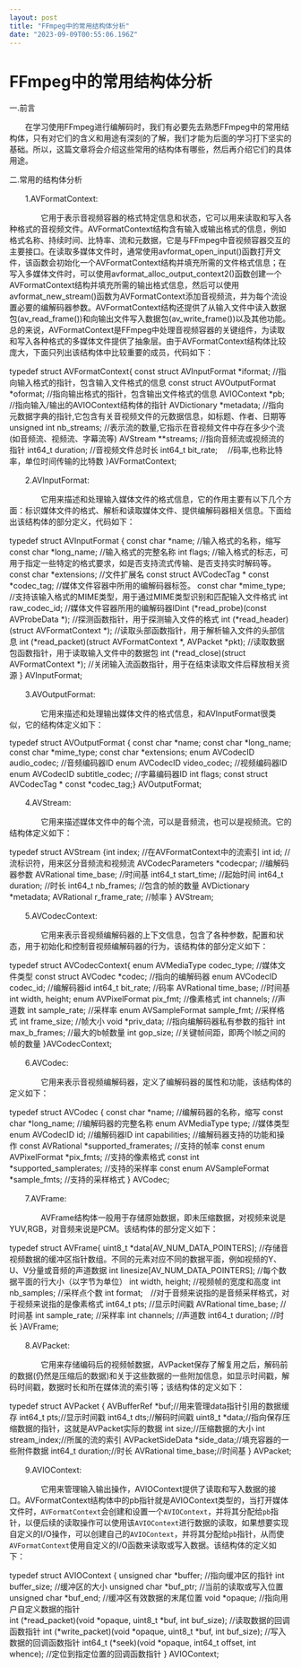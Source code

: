 ```yaml
---
layout: post
title: "FFmpeg中的常用结构体分析"
date: "2023-09-09T00:55:06.196Z"
---
```

FFmpeg中的常用结构体分析
===============

一.前言

　　在学习使用FFmpeg进行编解码时，我们有必要先去熟悉FFmpeg中的常用结构体，只有对它们的含义和用途有深刻的了解，我们才能为后面的学习打下坚实的基础。所以，这篇文章将会介绍这些常用的结构体有哪些，然后再介绍它们的具体用途。

二.常用的结构体分析

　　1.AVFormatContext:

　　　　它用于表示音视频容器的格式特定信息和状态，它可以用来读取和写入各种格式的音视频文件。AVFormatContext结构含有输入或输出格式的信息，例如格式名称、持续时间、比特率、流和元数据，它是与FFmpeg中音视频容器交互的主要接口。在读取多媒体文件时，通常使用avformat\_open\_input()函数打开文件，该函数会初始化一个AVFormatContext结构并填充所需的文件格式信息；在写入多媒体文件时，可以使用avformat\_alloc\_output\_context2()函数创建一个AVFormatContext结构并填充所需的输出格式信息，然后可以使用avformat\_new\_stream()函数为AVFormatContext添加音视频流，并为每个流设置必要的编解码器参数。AVFormatContext结构还提供了从输入文件中读入数据包(av\_read\_frame())和向输出文件写入数据包(av\_write\_frame())以及其他功能。总的来说，AVFormatContext是FFmpeg中处理音视频容器的关键组件，为读取和写入各种格式的多媒体文件提供了抽象层。由于AVFormatContext结构体比较庞大，下面只列出该结构体中比较重要的成员，代码如下：

typedef struct AVFormatContext{
   const struct AVInputFormat \*iformat; //指向输入格式的指针，包含输入文件格式的信息
   const struct AVOutputFormat \*oformat; //指向输出格式的指针，包含输出文件格式的信息
   AVIOContext \*pb; //指向输入/输出的AVIOContext结构体的指针
   AVDictionary \*metadata; //指向元数据字典的指针,它包含有关音视频文件的元数据信息，如标题、作者、日期等
   unsigned int nb\_streams; //表示流的数量,它指示在音视频文件中存在多少个流(如音频流、视频流、字幕流等)
   AVStream \*\*streams;  //指向音频流或视频流的指针
   int64\_t duration;   //音视频文件总时长
   int64\_t bit\_rate; 　//码率,也称比特率，单位时间传输的比特数
}AVFormatContext;

　　2.AVInputFormat:

　　　　它用来描述和处理输入媒体文件的格式信息，它的作用主要有以下几个方面：标识媒体文件的格式、解析和读取媒体文件、提供编解码器相关信息。下面给出该结构体的部分定义，代码如下：

typedef struct AVInputFormat {
    const char \*name; //输入格式的名称，缩写
    const char \*long\_name;  //输入格式的完整名称
    int flags; //输入格式的标志，可用于指定一些特定的格式要求，如是否支持流式传输、是否支持实时解码等。
    const char \*extensions; //文件扩展名
    const struct AVCodecTag \* const \*codec\_tag; //媒体文件容器中所用的编解码器标签。    const char \*mime\_type; //支持该输入格式的MIME类型，用于通过MIME类型识别和匹配输入文件格式
    int raw\_codec\_id; //媒体文件容器所用的编解码器IDint (\*read\_probe)(const AVProbeData \*); //探测函数指针，用于探测输入文件的格式
    int (\*read\_header)(struct AVFormatContext \*);  //读取头部函数指针，用于解析输入文件的头部信息
    int (\*read\_packet)(struct AVFormatContext \*, AVPacket \*pkt); //读取数据包函数指针，用于读取输入文件中的数据包
    int (\*read\_close)(struct AVFormatContext \*); //关闭输入流函数指针，用于在结束读取文件后释放相关资源
} AVInputFormat;

　　3.AVOutputFormat:

　　　　它用来描述和处理输出媒体文件的格式信息，和AVInputFormat很类似，它的结构体定义如下：

typedef struct AVOutputFormat {
    const char \*name;
    const char \*long\_name;
    const char \*mime\_type;
    const char \*extensions; 
    enum AVCodecID audio\_codec; //音频编码器ID
    enum AVCodecID video\_codec;    //视频编码器ID
    enum AVCodecID subtitle\_codec;  //字幕编码器ID
    int flags;
    const struct AVCodecTag \* const \*codec\_tag;} AVOutputFormat;

　　4.AVStream:

　　　　它用来描述媒体文件中的每个流，可以是音频流，也可以是视频流。它的结构体定义如下：

typedef struct AVStream {int index; //在AVFormatContext中的流索引
    int id; //流标识符，用来区分音频流和视频流
    AVCodecParameters \*codecpar; //编解码器参数
    AVRational time\_base;  //时间基
    int64\_t start\_time; //起始时间
    int64\_t duration;   //时长
    int64\_t nb\_frames; //包含的帧的数量         AVDictionary \*metadata;
    AVRational r\_frame\_rate;  //帧率
} AVStream;

　　5.AVCodecContext:

　　　　它用来表示音视频编解码器的上下文信息，包含了各种参数，配置和状态，用于初始化和控制音视频编解码器的行为，该结构体的部分定义如下：

typedef struct AVCodecContext{
    enum AVMediaType codec\_type; //媒体文件类型
    const struct AVCodec  \*codec;  //指向的编解码器
    enum AVCodecID     codec\_id;  //编解码器id
    int64\_t bit\_rate; //码率
    AVRational time\_base; //时间基
    int width, height;
    enum AVPixelFormat pix\_fmt; //像素格式
    int channels; //声道数
    int sample\_rate; //采样率
    enum AVSampleFormat sample\_fmt; //采样格式
    int frame\_size; //帧大小
    void \*priv\_data; //指向编解码器私有参数的指针
    int max\_b\_frames; //最大的b帧数量
    int gop\_size; //关键帧间距，即两个I帧之间的帧的数量
}AVCodecContext;

　　6.AVCodec:

　　　　它用来表示音视频编解码器，定义了编解码器的属性和功能，该结构体的定义如下：

typedef struct AVCodec {
    const char \*name; //编解码器的名称，缩写
    const char \*long\_name;  //编解码器的完整名称
    enum AVMediaType type; //媒体类型
    enum AVCodecID id;  //编解码器ID
    int capabilities;  //编解码器支持的功能和操作
    const AVRational \*supported\_framerates; //支持的帧率
    const enum AVPixelFormat \*pix\_fmts;    //支持的像素格式
    const int \*supported\_samplerates;     //支持的采样率 
    const enum AVSampleFormat \*sample\_fmts; //支持的采样格式
} AVCodec;

　　7.AVFrame:

　　　　AVFrame结构体一般用于存储原始数据，即未压缩数据，对视频来说是YUV,RGB，对音频来说是PCM。该结构体的部分定义如下：

typedef struct AVFrame{
    uint8\_t \*data\[AV\_NUM\_DATA\_POINTERS\];  //存储音视频数据的缓冲区指针数组。不同的元素对应不同的数据平面，例如视频的Y、U、V分量或音频的声道数据
    int linesize\[AV\_NUM\_DATA\_POINTERS\]; //每个数据平面的行大小（以字节为单位）
    int width, height;  //视频帧的宽度和高度
    int nb\_samples;  //采样点个数
    int format;　//对于音频来说指的是音频采样格式，对于视频来说指的是像素格式
    int64\_t pts;  //显示时间戳
    AVRational time\_base; //时间基
    int sample\_rate; //采样率
    int channels;  //声道数
    int64\_t duration; //时长
}AVFrame;

　　8.AVPacket:

　　　　它用来存储编码后的视频帧数据，AVPacket保存了解复用之后，解码前的数据(仍然是压缩后的数据)和关于这些数据的一些附加信息，如显示时间戳，解码时间戳，数据时长和所在媒体流的索引等；该结构体的定义如下：

typedef struct AVPacket {
    AVBufferRef \*buf;//用来管理data指针引用的数据缓存
    int64\_t pts;//显示时间戳
    int64\_t dts;//解码时间戳
    uint8\_t \*data;//指向保存压缩数据的指针，这就是AVPacket实际的数据
    int   size;//压缩数据的大小
    int   stream\_index;//所属的流的索引
    AVPacketSideData \*side\_data;//填充容器的一些附件数据
    int64\_t duration;//时长
    AVRational time\_base;//时间基
} AVPacket;

　　9.AVIOContext:

　　　　它用来管理输入输出操作，AVIOContext提供了读取和写入数据的接口。AVFormatContext结构体中的pb指针就是AVIOContext类型的，当打开媒体文件时，`AVFormatContext`会创建和设置一个`AVIOContext`，并将其分配给`pb`指针，以便后续的读取操作可以使用该`AVIOContext`进行数据的读取，如果想要实现自定义的I/O操作，可以创建自己的`AVIOContext`，并将其分配给`pb`指针，从而使`AVFormatContext`使用自定义的I/O函数来读取或写入数据。该结构体的定义如下：

typedef struct AVIOContext {
    unsigned char \*buffer;  //指向缓冲区的指针
    int buffer\_size;       //缓冲区的大小
    unsigned char \*buf\_ptr; //当前的读取或写入位置
    unsigned char \*buf\_end; //缓冲区有效数据的末尾位置
    void \*opaque; //指向用户自定义数据的指针        
    int (\*read\_packet)(void \*opaque, uint8\_t \*buf, int buf\_size); //读取数据的回调函数指针
    int (\*write\_packet)(void \*opaque, uint8\_t \*buf, int buf\_size); //写入数据的回调函数指针
    int64\_t (\*seek)(void \*opaque, int64\_t offset, int whence); //定位到指定位置的回调函数指针
} AVIOContext;